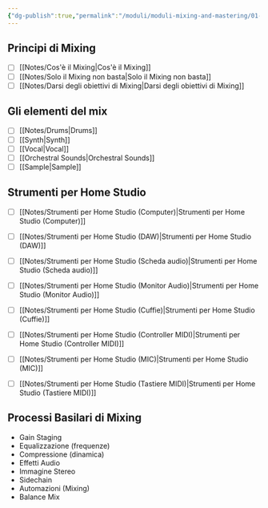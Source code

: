 ```yaml
---
{"dg-publish":true,"permalink":"/moduli/moduli-mixing-and-mastering/01-modulo-introduzione-al-mixing/"}
---
```





## Principi di Mixing

- [ ] [[Notes/Cos'è il Mixing\|Cos'è il Mixing]]
- [ ] [[Notes/Solo il Mixing non basta\|Solo il Mixing non basta]]
- [ ] [[Notes/Darsi degli obiettivi di Mixing\|Darsi degli obiettivi di Mixing]]

## Gli elementi del mix

- [ ] [[Notes/Drums\|Drums]]
- [ ] [[Synth\|Synth]]
- [ ] [[Vocal\|Vocal]]
- [ ] [[Orchestral Sounds\|Orchestral Sounds]]
- [ ] [[Sample\|Sample]]

## Strumenti per Home Studio

- [ ] [[Notes/Strumenti per Home Studio (Computer)\|Strumenti per Home Studio (Computer)]]
- [ ] [[Notes/Strumenti per Home Studio (DAW)\|Strumenti per Home Studio (DAW)]]
- [ ] [[Notes/Strumenti per Home Studio (Scheda audio)\|Strumenti per Home Studio (Scheda audio)]]
- [ ] [[Notes/Strumenti per Home Studio (Monitor Audio)\|Strumenti per Home Studio (Monitor Audio)]]
- [ ] [[Notes/Strumenti per Home Studio (Cuffie)\|Strumenti per Home Studio (Cuffie)]]
- [ ] [[Notes/Strumenti per Home Studio (Controller MIDI)\|Strumenti per Home Studio (Controller MIDI)]]
- [ ] [[Notes/Strumenti per Home Studio (MIC)\|Strumenti per Home Studio (MIC)]]
- [ ] [[Notes/Strumenti per Home Studio (Tastiere MIDI)\|Strumenti per Home Studio (Tastiere MIDI)]]


## Processi Basilari di Mixing

- Gain Staging
- Equalizzazione (frequenze)
- Compressione (dinamica)
- Effetti Audio
- Immagine Stereo
- Sidechain
- Automazioni (Mixing)
- Balance Mix
